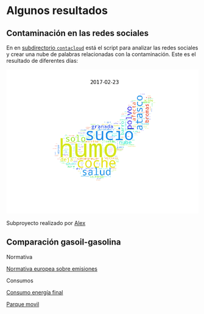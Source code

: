 # Algunos resultados

## Contaminación en las redes sociales

En en [subdirectorio `contacloud`](contacloud/) está el script para
analizar las redes sociales y crear una nube de palabras relacionadas
con la contaminación. Este es el resultado de diferentes días:

![Granada contaminada](contacloud/contaminacloud_all.gif)

Subproyecto realizado por [Alex](https://github.com/PhoenixAlx)  
  
## Comparación gasoil-gasolina  
  
Normativa  
  
[Normativa europea sobre emisiones](https://es.wikipedia.org/wiki/Normativa_europea_sobre_emisiones)  

Consumos  
  
[Consumo energía final](https://fusiontables.google.com/embedviz?containerId=googft-gviz-canvas&q=select+col0%2C+col8%2C+col6+from+1aAd0hqZ_G0o7Wy15Jot-Errlo7O4WnJLu36Wpx2E+order+by+col0+asc&viz=GVIZ&t=AREA&rmax=250&uiversion=2&gco_forceIFrame=true&gco_hasLabelsColumn=true&width=500&height=300)  
  
[Parque movil](https://fusiontables.google.com/embedviz?containerId=googft-gviz-canvas&q=select+col0%2C+col1%2C+col2+from+1_cxeeLyOKDwIAEToLtRzlguqn6Suf9O8DoCrogo8+order+by+col0+asc&viz=GVIZ&t=AREA&rmax=250&uiversion=2&gco_forceIFrame=true&gco_hasLabelsColumn=true&width=500&height=300)
  

